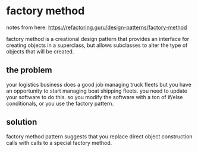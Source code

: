 # factory method
notes from here: https://refactoring.guru/design-patterns/factory-method

factory method is a creational design pattern that provides an interface for creating objects in a superclass, but allows subclasses to alter the type of objects that will be created.

## the problem
your logistics business does a good job managing truck fleets but you have an opportunity to start managing boat shipping fleets. you need to update your software to do this. so you modify the software with a ton of if/else conditionals, or you use the factory pattern.

## solution
factory method pattern suggests that you replace direct object construction calls with calls to a special factory method. 
